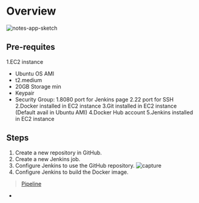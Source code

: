 # Overview
![notes-app-sketch](https://github.com/user-attachments/assets/e9f59d88-6271-4ff7-867a-14dde95ded28)

## Pre-requites
1.EC2 instance
- Ubuntu OS AMI
- t2.medium
- 20GB Storage min
- Keypair
- Security Group: 1.8080 port for Jenkins page
                  2.22 port for SSH              
2.Docker installed in EC2 instance
3.Git installed in EC2 instance (Default avail in Ubuntu AMI)
4.Docker Hub account
5.Jenkins installed in EC2 instance
## Steps
1. Create a new repository in GitHub.
2. Create a new Jenkins job.
3. Configure Jenkins to use the GitHub repository.
![capture](1)
4. Configure Jenkins to build the Docker image.
>[Pipeline](jenkins_file.groovy)
-  

<!--
![alt text](jpg_image
-->
